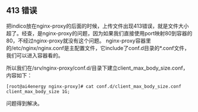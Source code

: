 
## 413 错误
把indico放在nginx-proxy的后面的时候，上传文件出现413错误，就是文件大小超了。经查，是nginx-proxy的问题，因为如果我们直接使用port映射80到容器的80，不经过nginx-proxy就没有这个问题。
nginx-proxy容器里的/etc/nginx/nginx.conf是主配置文件，它include了conf.d目录的*.conf文件，我们可以进入容器看的。

所以我们在/srv/nginx-proxy/conf.d/目录下建立client_max_body_size.conf，内容如下：

```
[root@ai4energy nginx-proxy]# cat conf.d/client_max_body_size.conf
client_max_body_size 1G;
```
问题得到解决。